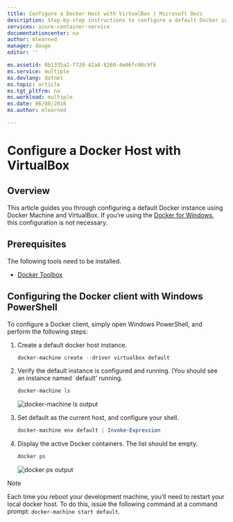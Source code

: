 ```yaml
---
title: Configure a Docker Host with VirtualBox | Microsoft Docs
description: Step-by-step instructions to configure a default Docker instance using Docker Machine and VirtualBox
services: azure-container-service
documentationcenter: na
author: mlearned
manager: douge
editor: ''

ms.assetid: 0b1335a2-7720-42a8-8260-4e06fc00c9f6
ms.service: multiple
ms.devlang: dotnet
ms.topic: article
ms.tgt_pltfrm: na
ms.workload: multiple
ms.date: 06/08/2016
ms.author: mlearned

---
```

# Configure a Docker Host with VirtualBox
## Overview
This article guides you through configuring a default Docker instance using Docker Machine and VirtualBox. 
If you’re using the [Docker for Windows](https://www.docker.com/products/docker-desktop), this configuration is not necessary.

## Prerequisites
The following tools need to be installed.

* [Docker Toolbox](https://github.com/docker/toolbox/releases)

## Configuring the Docker client with Windows PowerShell
To configure a Docker client, simply open Windows PowerShell, and perform the following steps:

1. Create a default docker host instance.
   
    ```PowerShell
    docker-machine create --driver virtualbox default
    ```
2. Verify the default instance is configured and running. (You should see an instance named `default' running.
   
    ```PowerShell
    docker-machine ls 
    ```
   
    ![docker-machine ls output][0]
3. Set default as the current host, and configure your shell.
   
    ```PowerShell
    docker-machine env default | Invoke-Expression
    ```
4. Display the active Docker containers. The list should be empty.
   
    ```PowerShell
    docker ps
    ```
   
    ![docker ps output][1]

> [!NOTE]
> Each time you reboot your development machine, you’ll need to restart your local docker host.
> To do this, issue the following command at a command prompt: `docker-machine start default`.
> 
> 

[0]: ./media/vs-azure-tools-docker-setup/docker-machine-ls.png
[1]: ./media/vs-azure-tools-docker-setup/docker-ps.png
